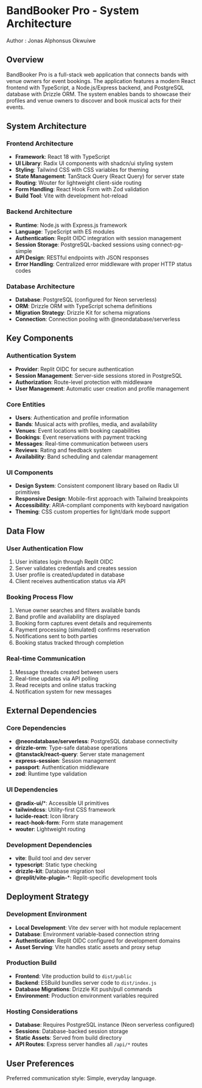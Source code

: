 # BandBooker Pro - System Architecture
Author :
Jonas Alphonsus Okwuiwe
## Overview 

BandBooker Pro is a full-stack web application that connects bands with venue owners for event bookings. The application features a modern React frontend with TypeScript, a Node.js/Express backend, and PostgreSQL database with Drizzle ORM. The system enables bands to showcase their profiles and venue owners to discover and book musical acts for their events.

## System Architecture

### Frontend Architecture
- **Framework**: React 18 with TypeScript
- **UI Library**: Radix UI components with shadcn/ui styling system
- **Styling**: Tailwind CSS with CSS variables for theming
- **State Management**: TanStack Query (React Query) for server state
- **Routing**: Wouter for lightweight client-side routing
- **Form Handling**: React Hook Form with Zod validation
- **Build Tool**: Vite with development hot-reload

### Backend Architecture
- **Runtime**: Node.js with Express.js framework
- **Language**: TypeScript with ES modules
- **Authentication**: Replit OIDC integration with session management
- **Session Storage**: PostgreSQL-backed sessions using connect-pg-simple
- **API Design**: RESTful endpoints with JSON responses
- **Error Handling**: Centralized error middleware with proper HTTP status codes

### Database Architecture
- **Database**: PostgreSQL (configured for Neon serverless)
- **ORM**: Drizzle ORM with TypeScript schema definitions
- **Migration Strategy**: Drizzle Kit for schema migrations
- **Connection**: Connection pooling with @neondatabase/serverless

## Key Components

### Authentication System
- **Provider**: Replit OIDC for secure authentication
- **Session Management**: Server-side sessions stored in PostgreSQL
- **Authorization**: Route-level protection with middleware
- **User Management**: Automatic user creation and profile management

### Core Entities
- **Users**: Authentication and profile information
- **Bands**: Musical acts with profiles, media, and availability
- **Venues**: Event locations with booking capabilities
- **Bookings**: Event reservations with payment tracking
- **Messages**: Real-time communication between users
- **Reviews**: Rating and feedback system
- **Availability**: Band scheduling and calendar management

### UI Components
- **Design System**: Consistent component library based on Radix UI primitives
- **Responsive Design**: Mobile-first approach with Tailwind breakpoints
- **Accessibility**: ARIA-compliant components with keyboard navigation
- **Theming**: CSS custom properties for light/dark mode support

## Data Flow

### User Authentication Flow
1. User initiates login through Replit OIDC
2. Server validates credentials and creates session
3. User profile is created/updated in database
4. Client receives authentication status via API

### Booking Process Flow
1. Venue owner searches and filters available bands
2. Band profile and availability are displayed
3. Booking form captures event details and requirements
4. Payment processing (simulated) confirms reservation
5. Notifications sent to both parties
6. Booking status tracked through completion

### Real-time Communication
1. Message threads created between users
2. Real-time updates via API polling
3. Read receipts and online status tracking
4. Notification system for new messages

## External Dependencies

### Core Dependencies
- **@neondatabase/serverless**: PostgreSQL database connectivity
- **drizzle-orm**: Type-safe database operations
- **@tanstack/react-query**: Server state management
- **express-session**: Session management
- **passport**: Authentication middleware
- **zod**: Runtime type validation

### UI Dependencies
- **@radix-ui/***: Accessible UI primitives
- **tailwindcss**: Utility-first CSS framework
- **lucide-react**: Icon library
- **react-hook-form**: Form state management
- **wouter**: Lightweight routing

### Development Dependencies
- **vite**: Build tool and dev server
- **typescript**: Static type checking
- **drizzle-kit**: Database migration tool
- **@replit/vite-plugin-***: Replit-specific development tools

## Deployment Strategy

### Development Environment
- **Local Development**: Vite dev server with hot module replacement
- **Database**: Environment variable-based connection string
- **Authentication**: Replit OIDC configured for development domains
- **Asset Serving**: Vite handles static assets and proxy setup

### Production Build
- **Frontend**: Vite production build to `dist/public`
- **Backend**: ESBuild bundles server code to `dist/index.js`
- **Database Migrations**: Drizzle Kit push/pull commands
- **Environment**: Production environment variables required

### Hosting Considerations
- **Database**: Requires PostgreSQL instance (Neon serverless configured)
- **Sessions**: Database-backed session storage
- **Static Assets**: Served from build directory
- **API Routes**: Express server handles all `/api/*` routes


## User Preferences

Preferred communication style: Simple, everyday language.
